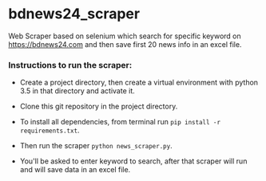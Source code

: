 # bdnews24_scraper
Web Scraper based on selenium which search for specific keyword on https://bdnews24.com
and then save first 20 news info in an excel file.

### Instructions to run the scraper:

* Create a project directory, then create a virtual environment with python 3.5 in that directory
and activate it.

* Clone this git repository in the project directory.

* To install all dependencies, from terminal run ```pip install -r requirements.txt```.

* Then run the scraper ```python news_scraper.py```.

* You'll be asked to enter keyword to search, after that scraper will run and will save data in an excel file.
